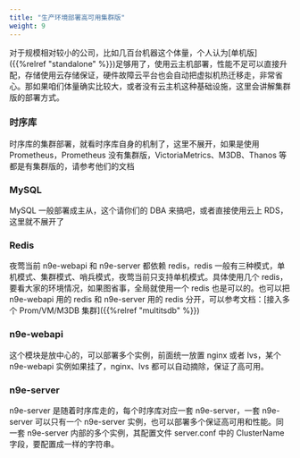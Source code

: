 ```yaml
---
title: "生产环境部署高可用集群版"
weight: 9
---
```


对于规模相对较小的公司，比如几百台机器这个体量，个人认为[单机版]({{%relref "standalone" %}})足够用了，使用云主机部署，性能不足可以直接升配，存储使用云存储保证，硬件故障云平台也会自动把虚拟机热迁移走，非常省心。那如果咱们体量确实比较大，或者没有云主机这种基础设施，这里会讲解集群版的部署方式。

### 时序库

时序库的集群部署，就看时序库自身的机制了，这里不展开，如果是使用 Prometheus，Prometheus 没有集群版，VictoriaMetrics、M3DB、Thanos 等都是有集群版的，请参考他们的文档

### MySQL

MySQL 一般部署成主从，这个请你们的 DBA 来搞吧，或者直接使用云上 RDS，这里就不展开了

### Redis

夜莺当前 n9e-webapi 和 n9e-server 都依赖 redis，redis 一般有三种模式，单机模式、集群模式、哨兵模式，夜莺当前只支持单机模式。具体使用几个 redis，要看大家的环境情况，如果图省事，全局就使用一个 redis 也是可以的。也可以把 n9e-webapi 用的 redis 和 n9e-server 用的 redis 分开，可以参考文档：[接入多个 Prom/VM/M3DB 集群]({{%relref "multitsdb" %}})

### n9e-webapi

这个模块是放中心的，可以部署多个实例，前面统一放置 nginx 或者 lvs，某个 n9e-webapi 实例如果挂了，nginx、lvs 都可以自动摘除，保证了高可用。

### n9e-server

n9e-server 是随着时序库走的，每个时序库对应一套 n9e-server，一套 n9e-server 可以只有一个 n9e-server 实例，也可以部署多个保证高可用和性能。同一套 n9e-server 内部的多个实例，其配置文件 server.conf 中的 ClusterName 字段，要配置成一样的字符串。

